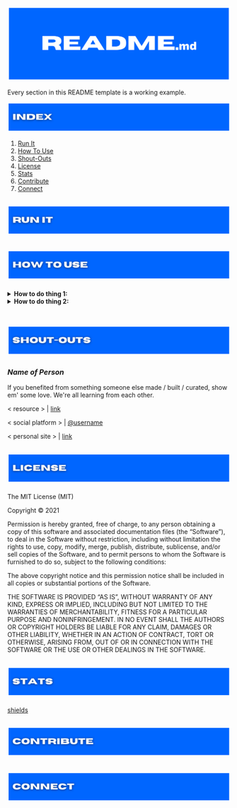![project's section banner](./assets/readme_title.png)

Every section in this README template is a working example.

![index section banner](./assets/readme_index.png)

1. [Run It](#run-it)
1. [How To Use](#how-to-use)
1. [Shout-Outs](#shout-outs)
1. [License](#license)
1. [Stats](#stats)
1. [Contribute](#contribute)
1. [Connect](#connect)

<h2 id='run-it' align='center'>
<img alt='readme template run it section banner' src='./assets/readme_run-it.png'>
</h2>

<h2 id='how-to-use' align='center'>
<img alt='readme template run it section banner' src='./assets/readme_how-to-use.png'>
</h2>

<details>
<summary><strong>How to do thing 1:</strong></summary>

1. Step one:
1. Step two:

</details>

<details>
<summary><strong>How to do thing 2:</strong></summary>

1. Step one:
1. Step two:

</details>

<br>

<h2 id='shout-outs' align='center'>
<img alt='readme template run it section banner' src='./assets/readme_shout-outs.png'>
</h2>

### **_Name of Person_**

If you benefited from something someone else made / built / curated, show em' some love. We're all learning from each other.

\< resource \> | [link](https://some.address)

\< social platform \> | [@username](https://some.address)

\< personal site \> | [link](https://some.address)

<h2 id='license' align='center'>
<img alt='readme template run it section banner' src='./assets/readme_license.png'>
</h2>

The MIT License (MIT)

Copyright © 2021 <copyright holders>

Permission is hereby granted, free of charge, to any person obtaining a copy of this software and associated documentation files (the “Software”), to deal in the Software without restriction, including without limitation the rights to use, copy, modify, merge, publish, distribute, sublicense, and/or sell copies of the Software, and to permit persons to whom the Software is furnished to do so, subject to the following conditions:

The above copyright notice and this permission notice shall be included in all copies or substantial portions of the Software.

THE SOFTWARE IS PROVIDED “AS IS”, WITHOUT WARRANTY OF ANY KIND, EXPRESS OR IMPLIED, INCLUDING BUT NOT LIMITED TO THE WARRANTIES OF MERCHANTABILITY, FITNESS FOR A PARTICULAR PURPOSE AND NONINFRINGEMENT. IN NO EVENT SHALL THE AUTHORS OR COPYRIGHT HOLDERS BE LIABLE FOR ANY CLAIM, DAMAGES OR OTHER LIABILITY, WHETHER IN AN ACTION OF CONTRACT, TORT OR OTHERWISE, ARISING FROM, OUT OF OR IN CONNECTION WITH THE SOFTWARE OR THE USE OR OTHER DEALINGS IN THE SOFTWARE.

<h2 id='stats' align='center'>
<img alt='readme template run it section banner' src='./assets/readme_stats.png'>
</h2>

[shields](https://shields.io)

<h2 id='contribute' align='center'>
<img alt='readme template run it section banner' src='./assets/readme_contribute.png'>
</h2>

<h2 id='connect' align='center'>
<img alt='readme template run it section banner' src='./assets/readme_connect.png'>
</h2>
